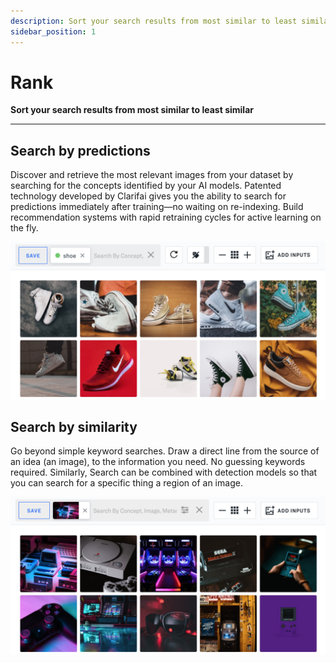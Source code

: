 ```yaml
---
description: Sort your search results from most similar to least similar.
sidebar_position: 1
---
```


# Rank

**Sort your search results from most similar to least similar**
<hr />

## Search by predictions

Discover and retrieve the most relevant images from your dataset by searching for the concepts identified by your AI models. Patented technology developed by Clarifai gives you the ability to search for predictions immediately after training—no waiting on re-indexing. Build recommendation systems with rapid retraining cycles for active learning on the fly.

![](/img/rank_by_predictions.jpg)

## Search by similarity

Go beyond simple keyword searches. Draw a direct line from the source of an idea \(an image\), to the information you need. No guessing keywords required. Similarly, Search can be combined with detection models so that you can search for a specific thing a region of an image.

![](/img/Rank_Similarity_Search.jpg)

